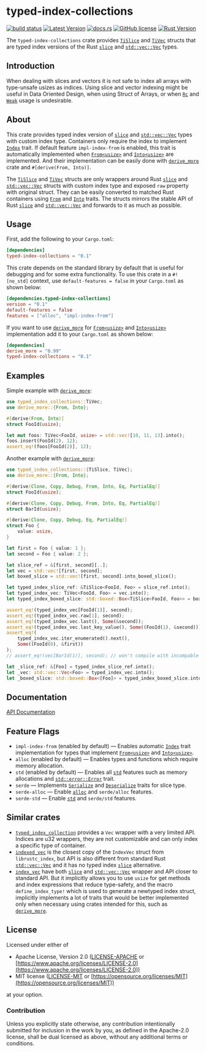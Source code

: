 # typed-index-collections

[![build status](https://travis-ci.org/zheland/typed-index-collections.svg?branch=master)](https://travis-ci.org/zheland/typed-index-collections)
[![Latest Version](https://img.shields.io/crates/v/typed-index-collections.svg)](https://crates.io/crates/typed-index-collections)
[![docs.rs](https://docs.rs/typed-index-collections/badge.svg)](https://docs.rs/typed-index-collections)
[![GitHub license](https://img.shields.io/crates/l/typed-index-collections)](https://github.com/zheland/typed-index-collections/#license)
[![Rust Version](https://img.shields.io/badge/rustc-1.41+-lightgray.svg)](https://blog.rust-lang.org/2020/01/30/Rust-1.41.0.html)

The `typed-index-collections` crate provides [`TiSlice`] and [`TiVec`] structs
that are typed index versions of the Rust [`slice`] and [`std::vec::Vec`] types.

## Introduction

When dealing with slices and vectors it is not safe to index all arrays
with type-unsafe usizes as indices.
Using slice and vector indexing might be useful in Data Oriented Design,
when using Struct of Arrays, or when [`Rc`] and [`Weak`] usage is undesirable.

## About

This crate provides typed index version of [`slice`] and [`std::vec::Vec`]
types with custom index type.
Containers only require the index to implement [`Index`] trait.
If default feature `impl-index-from` is enabled, this trait is automatically implemented
when [`From<usize>`] and [`Into<usize>`] are implemented.
And their implementation can be easily done
with [`derive_more`] crate and `#[derive(From, Into)]`.

The [`TiSlice`] and [`TiVec`] structs are only wrappers
around Rust [`slice`] and [`std::vec::Vec`] structs with custom index type
and exposed `raw` property with original struct.
They can be easily converted to matched Rust containers using [`From`] and [`Into`] traits.
The structs mirrors the stable API of Rust [`slice`] and [`std::vec::Vec`]
and forwards to it as much as possible.

## Usage

First, add the following to your `Cargo.toml`:

```toml
[dependencies]
typed-index-collections = "0.1"
```

This crate depends on the standard library by default that is useful
for debugging and for some extra functionality.
To use this crate in a `#![no_std]` context, use `default-features = false`
in your `Cargo.toml` as shown below:

```toml
[dependencies.typed-index-collections]
version = "0.1"
default-features = false
features = ["alloc", "impl-index-from"]
```

If you want to use [`derive_more`] for [`From<usize>`] and [`Into<usize>`] implementation
add it to your `Cargo.toml` as shown below:

```toml
[dependencies]
derive_more = "0.99"
typed-index-collections = "0.1"
```

## Examples

Simple example with [`derive_more`]:
```rust
use typed_index_collections::TiVec;
use derive_more::{From, Into};

#[derive(From, Into)]
struct FooId(usize);

let mut foos: TiVec<FooId, usize> = std::vec![10, 11, 13].into();
foos.insert(FooId(2), 12);
assert_eq!(foos[FooId(2)], 12);
```

Another example with [`derive_more`]:
```rust
use typed_index_collections::{TiSlice, TiVec};
use derive_more::{From, Into};

#[derive(Clone, Copy, Debug, From, Into, Eq, PartialEq)]
struct FooId(usize);

#[derive(Clone, Copy, Debug, From, Into, Eq, PartialEq)]
struct BarId(usize);

#[derive(Clone, Copy, Debug, Eq, PartialEq)]
struct Foo {
    value: usize,
}

let first = Foo { value: 1 };
let second = Foo { value: 2 };

let slice_ref = &[first, second][..];
let vec = std::vec![first, second];
let boxed_slice = std::vec![first, second].into_boxed_slice();

let typed_index_slice_ref: &TiSlice<FooId, Foo> = slice_ref.into();
let typed_index_vec: TiVec<FooId, Foo> = vec.into();
let typed_index_boxed_slice: std::boxed::Box<TiSlice<FooId, Foo>> = boxed_slice.into();

assert_eq!(typed_index_vec[FooId(1)], second);
assert_eq!(typed_index_vec.raw[1], second);
assert_eq!(typed_index_vec.last(), Some(&second));
assert_eq!(typed_index_vec.last_key_value(), Some((FooId(1), &second)));
assert_eq!(
    typed_index_vec.iter_enumerated().next(),
    Some((FooId(0), &first))
);
// assert_eq!(vec[BarId(1)], second); // won't compile with incompable index

let _slice_ref: &[Foo] = typed_index_slice_ref.into();
let _vec: std::vec::Vec<Foo> = typed_index_vec.into();
let _boxed_slice: std::boxed::Box<[Foo]> = typed_index_boxed_slice.into();
```

## Documentation

[API Documentation]

## Feature Flags

- `impl-index-from` (enabled by default) &mdash; Enables automatic [`Index`]
  trait implementation for types that implement [`From<usize>`] and [`Into<usize>`].
- `alloc` (enabled by default) &mdash; Enables types and functions
  which require memory allocation.
- `std` (enabled by default) &mdash; Enables all [`std`] features
  such as memory allocations and [`std::error::Error`] trait.
- `serde` &mdash; Implements [`Serialize`] and [`Deserialize`] traits for slice type.
- `serde-alloc` &mdash; Enable [`alloc`] and `serde/alloc` features.
- `serde-std` &mdash; Enable [`std`] and `serde/std` features.

## Similar crates

- [`typed_index_collection`] provides a `Vec` wrapper with a very limited API.
  Indices are u32 wrappers,
  they are not customizable and can only index a specific type of container.
- [`indexed_vec`] is the closest copy of the `IndexVec` struct from `librustc_index`,
  but API is also different from standard Rust [`std::vec::Vec`]
  and it has no typed index [`slice`] alternative.
- [`index_vec`] have both [`slice`] and [`std::vec::Vec`] wrapper
  and API closer to standard API.
  But it implicitly allows you to use `usize` for get methods and index expressions
  that reduce type-safety,
  and the macro `define_index_type!` which is used to generate a newtyped index struct,
  implicitly implements a lot of traits that would be better implemented
  only when necessary using crates intended for this, such as [`derive_more`].

## License

Licensed under either of

- Apache License, Version 2.0
  ([LICENSE-APACHE](LICENSE-APACHE) or
  [https://www.apache.org/licenses/LICENSE-2.0](https://www.apache.org/licenses/LICENSE-2.0))
- MIT license
  ([LICENSE-MIT](LICENSE-MIT) or
  [https://opensource.org/licenses/MIT](https://opensource.org/licenses/MIT))

at your option.

### Contribution

Unless you explicitly state otherwise, any contribution intentionally submitted
for inclusion in the work by you, as defined in the Apache-2.0 license,
shall be dual licensed as above, without any
additional terms or conditions.

[`TiSlice`]: https://docs.rs/typed-index-collections/*/typed_index_collections/struct.TiSlice.html
[`TiVec`]: https://docs.rs/typed-index-collections/*/typed_index_collections/struct.TiVec.html
[`Index`]: https://docs.rs/typed-index-collections/*/typed_index_collections/trait.Index.html
[API Documentation]: https://docs.rs/typed-index-collections
[`std`]: https://doc.rust-lang.org/std/index.html
[`alloc`]: https://doc.rust-lang.org/alloc/index.html
[`slice`]: https://doc.rust-lang.org/std/primitive.slice.html
[`Rc`]: https://doc.rust-lang.org/std/rc/struct.Rc.html
[`Weak`]: https://doc.rust-lang.org/std/rc/struct.Weak.html
[`std::vec::Vec`]: https://doc.rust-lang.org/std/vec/struct.Vec.html
[`std::error::Error`]: https://doc.rust-lang.org/std/error/trait.Error.html
[`From`]: https://doc.rust-lang.org/std/convert/trait.From.html
[`Into`]: https://doc.rust-lang.org/std/convert/trait.Into.html
[`From<usize>`]: https://doc.rust-lang.org/std/convert/trait.From.html
[`Into<usize>`]: https://doc.rust-lang.org/std/convert/trait.Into.html
[`derive_more`]: https://crates.io/crates/derive_more
[`typed_index_collection`]: https://crates.io/crates/typed_index_collection
[`indexed_vec`]: https://crates.io/crates/indexed_vec
[`index_vec`]: https://crates.io/crates/index_vec
[`Serialize`]: https://docs.serde.rs/serde/trait.Serialize.html
[`Deserialize`]: https://docs.serde.rs/serde/trait.Deserialize.html
